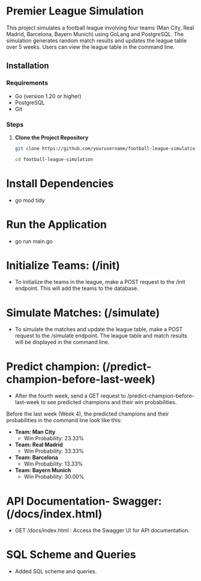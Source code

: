 # Premier League Simulation

This project simulates a football league involving four teams (Man City, Real Madrid, Barcelona, Bayern Munich) using GoLang and PostgreSQL. The simulation generates random match results and updates the league table over 5 weeks. Users can view the league table in the command line.

## Installation

### Requirements

- Go (version 1.20 or higher)
- PostgreSQL
- Git

### Steps

1. **Clone the Project Repository**
   ```bash
   git clone https://github.com/yourusername/football-league-simulation.git
   
   cd football-league-simulation


# Install Dependencies

- go mod tidy

# Run the Application

- go run main.go


# Initialize Teams: (/init)

- To initialize the teams in the league, make a POST request to the /init endpoint. This will add the teams to the database.

# Simulate Matches: (/simulate)

- To simulate the matches and update the league table, make a POST request to the /simulate endpoint. The league table and match results will be displayed in the command line. 


# Predict champion: (/predict-champion-before-last-week)

- After the fourth week, send a GET request to /predict-champion-before-last-week to see predicted champions and their win probabilities.


Before the last week (Week 4), the predicted champions and their probabilities in the command line look like this:

- **Team: Man City**
  - Win Probability: 23.33%
- **Team: Real Madrid**
  - Win Probability: 33.33%
- **Team: Barcelona**
  - Win Probability: 13.33%
- **Team: Bayern Munich**
  - Win Probability: 30.00%


# API Documentation- Swagger: (/docs/index.html)

- GET /docs/index.html : Access the Swagger UI for API documentation.

# SQL Scheme and Queries

- Added SQL scheme and queries.
